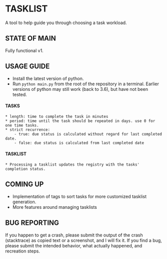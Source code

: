 # **TASKLIST**

A tool to help guide you through choosing a task workload.

## **STATE OF MAIN**

Fully functional v1.

## **USAGE GUIDE**

* Install the latest version of python. 
* Run `python main.py` from the root of the repository in a terminal. Earlier versions of python may still work (back to 3.6), but have not been tested.

####    TASKS
    
    * length: time to complete the task in minutes
    * period: time until the task should be repeated in days. use 0 for one time tasks.
    * strict recurrence: 
        - true: due status is calculated without regard for last completed date.
        - false: due status is calculated from last completed date

####    TASKLIST
    
    * Processing a tasklist updates the registry with the tasks' completion status.
    
## **COMING UP**

* Implementation of tags to sort tasks for more customized tasklist generation.
* More features around managing tasklists

## **BUG REPORTING**

If you happen to get a crash, please submit the output of the crash (stacktrace) as copied text or a screenshot, and I will fix it.
If you find a bug, please submit the intended behavior, what actually happened, and recreation steps.

